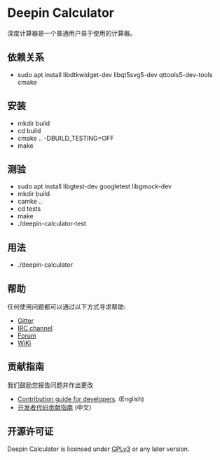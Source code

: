 # Deepin Calculator

深度计算器是一个普通用户易于使用的计算器。

## 依赖关系

* sudo apt install libdtkwidget-dev libqt5svg5-dev qttools5-dev-tools cmake

## 安装

* mkdir build
* cd build
* cmake .. -DBUILD_TESTING=OFF
* make

## 测验

* sudo apt install libgtest-dev googletest libgmock-dev
* mkdir build
* camke ..
* cd tests
* make
* ./deepin-calculator-test

## 用法

* ./deepin-calculator

## 帮助

任何使用问题都可以通过以下方式寻求帮助:

* [Gitter](https://gitter.im/orgs/linuxdeepin/rooms)
* [IRC channel](https://webchat.freenode.net/?channels=deepin)
* [Forum](https://bbs.deepin.org)
* [WiKi](https://wiki.deepin.org/)

## 贡献指南

我们鼓励您报告问题并作出更改

* [Contribution guide for developers](https://github.com/linuxdeepin/developer-center/wiki/Contribution-Guidelines-for-Developers-en). (English)
* [开发者代码贡献指南](https://github.com/linuxdeepin/developer-center/wiki/Contribution-Guidelines-for-Developers) (中文)

## 开源许可证

Deepin Calculator is licensed under [GPLv3](LICENSE) or any later version.


